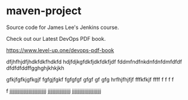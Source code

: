 # maven-project
Source code for James Lee's Jenkins course.

Check out our Latest DevOps PDF book.

https://www.level-up.one/devops-pdf-book


dfjhfhjdfjhdkfdkfhdkfd
hdjfdjkgfdkfjdkfdkfjdf
fddmfndfnkdnfdnfdmfdfdf
dfdfdfddffgghghjkhkjkh


gfkjfgfkjgfkgjf
fgfgjfgkf
fgfgfgf
gfgf
gf
gfg
hrfhjfhjfjf
fffkfkjf
ffff
f
f
f
f

f
jjjjjjjjjjjjjjjjjjjjjjjjjjjjj
jjjjjjjjjjjjjjjjjj
jjjjjjjjjjjjjjjjjjjjjjj

